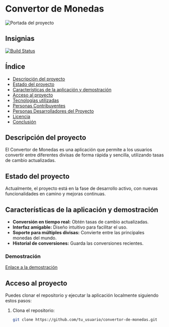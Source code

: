 # Convertor de Monedas

![Portada del proyecto](ruta/a/tu/imagen.jpg)

## Insignias

[![Build Status](https://img.shields.io/badge/build-passing-brightgreen)](https://github.com/tu_usuario/convertor-de-monedas)

## Índice

- [Descripción del proyecto](#descripción-del-proyecto)
- [Estado del proyecto](#estado-del-proyecto)
- [Características de la aplicación y demostración](#características-de-la-aplicación-y-demostración)
- [Acceso al proyecto](#acceso-al-proyecto)
- [Tecnologías utilizadas](#tecnologías-utilizadas)
- [Personas Contribuyentes](#personas-contribuyentes)
- [Personas Desarrolladores del Proyecto](#personas-desarrolladores)
- [Licencia](#licencia)
- [Conclusión](#conclusión)

## Descripción del proyecto

El Convertor de Monedas es una aplicación que permite a los usuarios convertir entre diferentes divisas de forma rápida y sencilla, utilizando tasas de cambio actualizadas.

## Estado del proyecto

Actualmente, el proyecto está en la fase de desarrollo activo, con nuevas funcionalidades en camino y mejoras continuas.

## Características de la aplicación y demostración

- **Conversión en tiempo real:** Obtén tasas de cambio actualizadas.
- **Interfaz amigable:** Diseño intuitivo para facilitar el uso.
- **Soporte para múltiples divisas:** Convierte entre las principales monedas del mundo.
- **Historial de conversiones:** Guarda las conversiones recientes.

### Demostración

[Enlace a la demostración](https://tu_enlace_de_demostracion.com)

## Acceso al proyecto

Puedes clonar el repositorio y ejecutar la aplicación localmente siguiendo estos pasos:

1. Clona el repositorio:
   ```bash
   git clone https://github.com/tu_usuario/convertor-de-monedas.git
